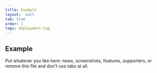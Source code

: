 ```yaml
---
title: Example
layout:  null
tab: true
order: 1
tags: deployment-tag
---
```


## Example

Put whatever you like here: news, screenshots, features, supporters, or remove this file and don't use tabs at all.
